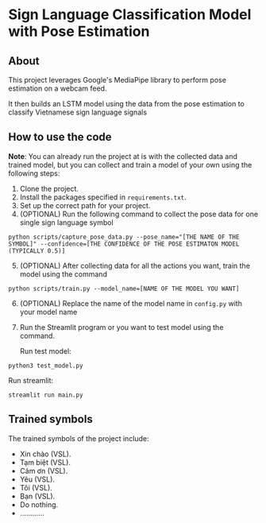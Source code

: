 # Sign Language Classification Model with Pose Estimation

## About

This project leverages Google's MediaPipe library to perform pose estimation on a webcam feed.

It then builds an LSTM model using the data from the pose estimation to classify Vietnamese sign language signals
## How to use the code

**Note**: You can already run the project at is with the collected data and trained model, but you can collect and train a model of your own using the following steps:

1) Clone the project.
2) Install the packages specified in ```requirements.txt```.
3) Set up the correct path for your project.
4) (OPTIONAL) Run the following command to collect the pose data for one single sign language symbol
```
python scripts/capture_pose_data.py --pose_name="[THE NAME OF THE SYMBOL]" --confidence=[THE CONFIDENCE OF THE POSE ESTIMATON MODEL (TYPICALLY 0.5)]
```
5) (OPTIONAL) After collecting data for all the actions you want, train the model using the command
```
python scripts/train.py --model_name=[NAME OF THE MODEL YOU WANT] 
```
6) (OPTIONAL) Replace the name of the model name in ```config.py``` with your model name 
7) Run the Streamlit program or you want to test model using the command.
   
   Run test model:
```
python3 test_model.py
```
  Run streamlit:
```
streamlit run main.py
```

## Trained symbols
The trained symbols of the project include:
- Xin chào (VSL).
- Tạm biệt (VSL).
- Cảm ơn (VSL).
- Yêu (VSL).
- Tôi (VSL).
- Bạn (VSL).
- Do nothing.
- ............  
